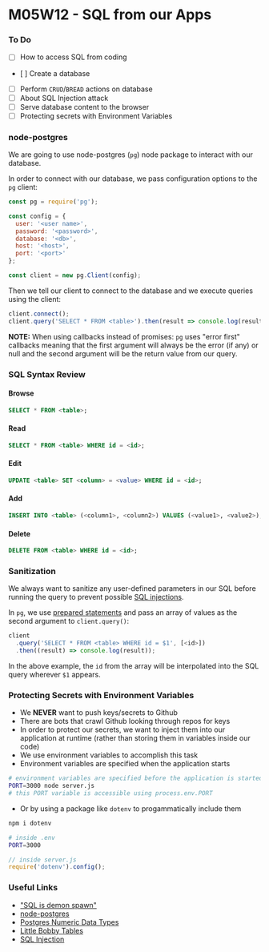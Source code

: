 # M05W12 - SQL from our Apps

### To Do

- [ ] How to access SQL from coding
- [ ] Create a database
- [ ] Perform `CRUD`/`BREAD` actions on database
- [ ] About SQL Injection attack
- [ ] Serve database content to the browser
- [ ] Protecting secrets with Environment Variables

### node-postgres

We are going to use node-postgres (`pg`) node package to interact with our database.

In order to connect with our database, we pass configuration options to the `pg` client:

```js
const pg = require('pg');

const config = {
  user: '<user name>',
  password: '<password>',
  database: '<db>',
  host: '<host>',
  port: '<port>'
};

const client = new pg.Client(config);
```

Then we tell our client to connect to the database and we execute queries using the client:

```js
client.connect();
client.query('SELECT * FROM <table>').then(result => console.log(result));
```

**NOTE:** When using callbacks instead of promises: `pg` uses "error first" callbacks meaning that the first argument will always be the error (if any) or null and the second argument will be the return value from our query.

### SQL Syntax Review

#### Browse

```sql
SELECT * FROM <table>;
```

#### Read

```sql
SELECT * FROM <table> WHERE id = <id>;
```

#### Edit

```sql
UPDATE <table> SET <column> = <value> WHERE id = <id>;
```

#### Add

```sql
INSERT INTO <table> (<column1>, <column2>) VALUES (<value1>, <value2>);
```

#### Delete

```sql
DELETE FROM <table> WHERE id = <id>;
```

### Sanitization

We always want to sanitize any user-defined parameters in our SQL before running the query to prevent possible [SQL injections](https://en.wikipedia.org/wiki/SQL_injection).

In `pg`, we use [prepared statements](https://en.wikipedia.org/wiki/Prepared_statement) and pass an array of values as the second argument to `client.query()`:

```js
client
  .query('SELECT * FROM <table> WHERE id = $1', [<id>])
  .then((result) => console.log(result));
```

In the above example, the `id` from the array will be interpolated into the SQL query wherever `$1` appears.

### Protecting Secrets with Environment Variables

- We **NEVER** want to push keys/secrets to Github
- There are bots that crawl Github looking through repos for keys
- In order to protect our secrets, we want to inject them into our application at runtime (rather than storing them in variables inside our code)
- We use environment variables to accomplish this task
- Environment variables are specified when the application starts

```bash
# environment variables are specified before the application is started
PORT=3000 node server.js
# this PORT variable is accessible using process.env.PORT
```

- Or by using a package like `dotenv` to progammatically include them

```bash
npm i dotenv
```

```bash
# inside .env
PORT=3000
```

```js
// inside server.js
require('dotenv').config();
```

### Useful Links

- ["SQL is demon spawn"](https://youtu.be/Hh6CbrDr0Lk)
- [node-postgres](https://node-postgres.com/)
- [Postgres Numeric Data Types](https://www.postgresql.org/docs/11/datatype-numeric.html)
- [Little Bobby Tables](https://xkcd.com/327/)
- [SQL Injection](https://en.wikipedia.org/wiki/SQL_injection)